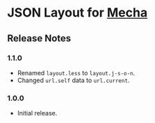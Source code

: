 JSON Layout for [Mecha](https://github.com/mecha-cms/mecha)
===========================================================

Release Notes
-------------

### 1.1.0

 - Renamed `layout.less` to `layout.j-s-o-n`.
 - Changed `url.self` data to `url.current`.

### 1.0.0

 - Initial release.